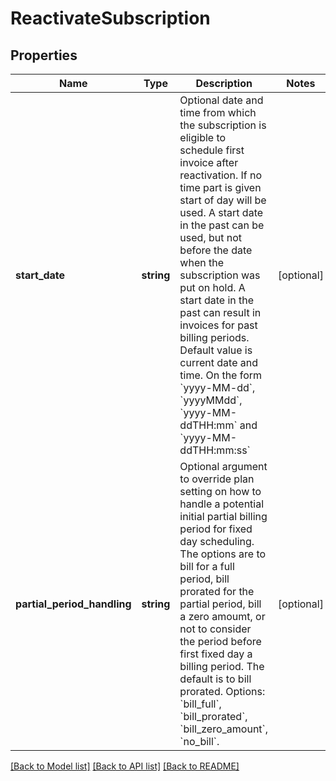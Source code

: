 # ReactivateSubscription

## Properties
Name | Type | Description | Notes
------------ | ------------- | ------------- | -------------
**start_date** | **string** | Optional date and time from which the subscription is eligible to schedule first invoice after reactivation. If no time part is given start of day will be used. A start date in the past can be used, but not before the date when the subscription was put on hold. A start date in the past can result in invoices for past billing periods. Default value is current date and time. On the form &#x60;yyyy-MM-dd&#x60;, &#x60;yyyyMMdd&#x60;, &#x60;yyyy-MM-ddTHH:mm&#x60; and &#x60;yyyy-MM-ddTHH:mm:ss&#x60; | [optional] 
**partial_period_handling** | **string** | Optional argument to override plan setting on how to handle a potential initial partial billing period for fixed day scheduling. The options are to bill for a full period, bill prorated for the partial period, bill a zero amoumt, or not to consider the period before first fixed day a billing period. The default is to bill prorated. Options: &#x60;bill_full&#x60;, &#x60;bill_prorated&#x60;, &#x60;bill_zero_amount&#x60;, &#x60;no_bill&#x60;. | [optional] 

[[Back to Model list]](../README.md#documentation-for-models) [[Back to API list]](../README.md#documentation-for-api-endpoints) [[Back to README]](../README.md)


